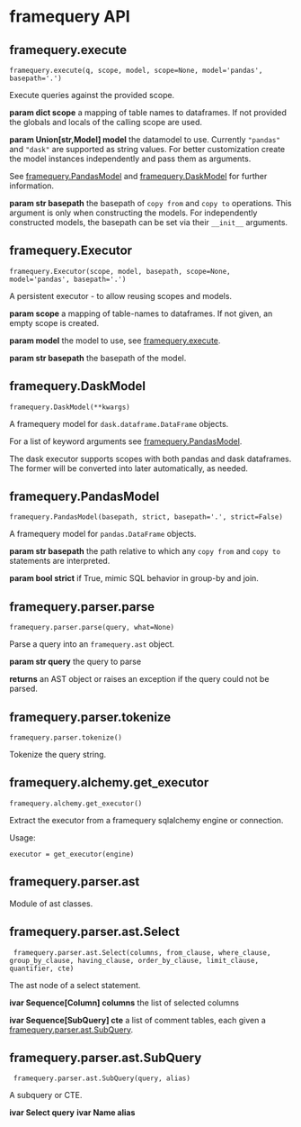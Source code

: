 # framequery API

##  framequery.execute
`framequery.execute(q, scope, model, scope=None, model='pandas', basepath='.')`

Execute queries against the provided scope.

**param dict scope** a mapping of table names to dataframes. If not provided the globals and
locals of the calling scope are used.

**param Union[str,Model] model** the datamodel to use. Currently `"pandas"` and `"dask"` are
supported as string values. For better customization create the model
instances independently and pass them as arguments.

See [framequery.PandasModel](#framequerypandasmodel) and [framequery.DaskModel](#framequerydaskmodel)
for further information.

**param str basepath** the basepath of `copy from` and `copy to` operations. This argument
is only when constructing the models. For independently constructed
models, the basepath can be set via their `__init__` arguments.



##  framequery.Executor
`framequery.Executor(scope, model, basepath, scope=None, model='pandas', basepath='.')`

A persistent executor - to allow reusing scopes and models.

**param scope** a mapping of table-names to dataframes. If not given, an empty scope
is created.

**param model** the model to use, see [framequery.execute](#framequeryexecute).

**param str basepath** the basepath of the model.



##  framequery.DaskModel
`framequery.DaskModel(**kwargs)`

A framequery model for `dask.dataframe.DataFrame` objects.

For a list of keyword arguments see [framequery.PandasModel](#framequerypandasmodel).

The dask executor supports scopes with both pandas and dask dataframes.
The former will be converted into later automatically, as needed.



##  framequery.PandasModel
`framequery.PandasModel(basepath, strict, basepath='.', strict=False)`

A framequery model for `pandas.DataFrame` objects.

**param str basepath** the path relative to which any `copy from` and `copy to` statements
are interpreted.

**param bool strict** if True, mimic SQL behavior in group-by and join.



##  framequery.parser.parse
`framequery.parser.parse(query, what=None)`

Parse a query into an `framequery.ast` object.

**param str query** the query to parse

**returns** an AST object or raises an exception if the query could not be parsed.



##  framequery.parser.tokenize
`framequery.parser.tokenize()`

Tokenize the query string.



##  framequery.alchemy.get_executor
`framequery.alchemy.get_executor()`

Extract the executor from a framequery sqlalchemy engine or connection.

Usage:

```
executor = get_executor(engine)
```



##  framequery.parser.ast

Module of ast classes.



##  framequery.parser.ast.Select
` framequery.parser.ast.Select(columns, from_clause, where_clause, group_by_clause, having_clause, order_by_clause, limit_clause, quantifier, cte)`

The ast node of a select statement.

**ivar Sequence[Column] columns** the list of selected columns

**ivar Sequence[SubQuery] cte** a list of comment tables, each given a
[framequery.parser.ast.SubQuery](#framequeryparserastsubquery).



##  framequery.parser.ast.SubQuery
` framequery.parser.ast.SubQuery(query, alias)`

A subquery or CTE.

**ivar Select query** **ivar Name alias** 